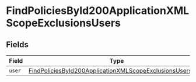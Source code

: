 # FindPoliciesById200ApplicationXMLScopeExclusionsUsers


## Fields

| Field                                                                                                                                             | Type                                                                                                                                              | Required                                                                                                                                          | Description                                                                                                                                       |
| ------------------------------------------------------------------------------------------------------------------------------------------------- | ------------------------------------------------------------------------------------------------------------------------------------------------- | ------------------------------------------------------------------------------------------------------------------------------------------------- | ------------------------------------------------------------------------------------------------------------------------------------------------- |
| `user`                                                                                                                                            | [FindPoliciesById200ApplicationXMLScopeExclusionsUsersUser](../../models/operations/findpoliciesbyid200applicationxmlscopeexclusionsusersuser.md) | :heavy_minus_sign:                                                                                                                                | N/A                                                                                                                                               |